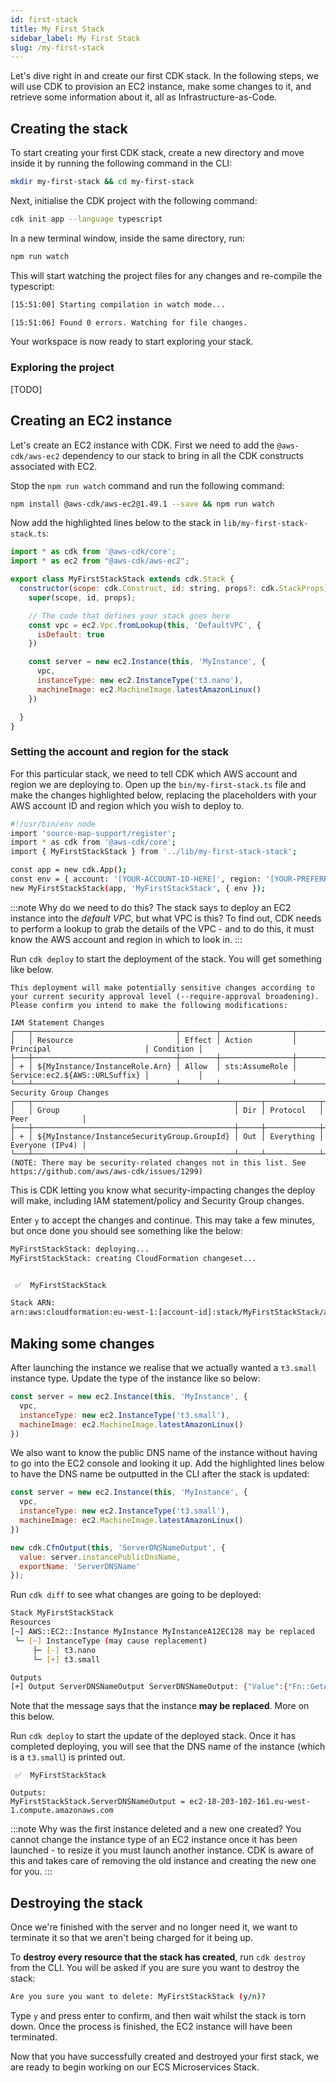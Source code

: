 ```yaml
---
id: first-stack
title: My First Stack
sidebar_label: My First Stack
slug: /my-first-stack
---
```


Let's dive right in and create our first CDK stack. In the following steps, we will use CDK to provision an EC2 instance, make some changes to it, and retrieve some information about it, all as Infrastructure-as-Code.

## Creating the stack

To start creating your first CDK stack, create a new directory and move inside it by running the following command in the CLI:

```bash
mkdir my-first-stack && cd my-first-stack
```

Next, initialise the CDK project with the following command:

```bash
cdk init app --language typescript
```

In a new terminal window, inside the same directory, run:

```bash
npm run watch
```

This will start watching the project files for any changes and re-compile the typescript:

```bash
[15:51:00] Starting compilation in watch mode...

[15:51:06] Found 0 errors. Watching for file changes.
```

Your workspace is now ready to start exploring your stack.

### Exploring the project

[TODO]

## Creating an EC2 instance

Let's create an EC2 instance with CDK. First we need to add the `@aws-cdk/aws-ec2` dependency to our stack to bring in all the CDK constructs associated with EC2.

Stop the `npm run watch` command and run the following command: 

```bash
npm install @aws-cdk/aws-ec2@1.49.1 --save && npm run watch
```

Now add the highlighted lines below to the stack in `lib/my-first-stack-stack.ts`:

```javascript title="lib/my-first-stack-stack.ts" {2,9-17}
import * as cdk from '@aws-cdk/core';
import * as ec2 from "@aws-cdk/aws-ec2";

export class MyFirstStackStack extends cdk.Stack {
  constructor(scope: cdk.Construct, id: string, props?: cdk.StackProps) {
    super(scope, id, props);

    // The code that defines your stack goes here
    const vpc = ec2.Vpc.fromLookup(this, 'DefaultVPC', {
      isDefault: true
    })

    const server = new ec2.Instance(this, 'MyInstance', {
      vpc,
      instanceType: new ec2.InstanceType('t3.nano'),
      machineImage: ec2.MachineImage.latestAmazonLinux()
    })

  }
}
```

### Setting the account and region for the stack

For this particular stack, we need to tell CDK which AWS account and region we are deploying to. Open up the `bin/my-first-stack.ts` file and make the changes highlighted below, replacing the placeholders with your AWS account ID and region which you wish to deploy to.

```bash title="bin/my-first-stack.ts" {7-8}
#!/usr/bin/env node
import 'source-map-support/register';
import * as cdk from '@aws-cdk/core';
import { MyFirstStackStack } from '../lib/my-first-stack-stack';

const app = new cdk.App();
const env = { account: '[YOUR-ACCOUNT-ID-HERE]', region: '[YOUR-PREFERRED-REGION-HERE]' };
new MyFirstStackStack(app, 'MyFirstStackStack', { env });
```

:::note Why do we need to do this?
The stack says to deploy an EC2 instance into the _default VPC_, but what VPC is this? To find out, CDK needs to perform a lookup to grab the details of the VPC - and to do this, it must know the AWS account and region in which to look in.
:::


Run `cdk deploy` to start the deployment of the stack. You will get something like below.

```
This deployment will make potentially sensitive changes according to your current security approval level (--require-approval broadening).
Please confirm you intend to make the following modifications:

IAM Statement Changes
┌───┬────────────────────────────────┬────────┬────────────────┬───────────────────────────────┬───────────┐
│   │ Resource                       │ Effect │ Action         │ Principal                     │ Condition │
├───┼────────────────────────────────┼────────┼────────────────┼───────────────────────────────┼───────────┤
│ + │ ${MyInstance/InstanceRole.Arn} │ Allow  │ sts:AssumeRole │ Service:ec2.${AWS::URLSuffix} │           │
└───┴────────────────────────────────┴────────┴────────────────┴───────────────────────────────┴───────────┘
Security Group Changes
┌───┬─────────────────────────────────────────────┬─────┬────────────┬─────────────────┐
│   │ Group                                       │ Dir │ Protocol   │ Peer            │
├───┼─────────────────────────────────────────────┼─────┼────────────┼─────────────────┤
│ + │ ${MyInstance/InstanceSecurityGroup.GroupId} │ Out │ Everything │ Everyone (IPv4) │
└───┴─────────────────────────────────────────────┴─────┴────────────┴─────────────────┘
(NOTE: There may be security-related changes not in this list. See https://github.com/aws/aws-cdk/issues/1299)
```

This is CDK letting you know what security-impacting changes the deploy will make, including IAM statement/policy and Security Group changes. 

Enter `y` to accept the changes and continue. This may take a few minutes, but once done you should see something like the below:

```bash
MyFirstStackStack: deploying...
MyFirstStackStack: creating CloudFormation changeset...


 ✅  MyFirstStackStack

Stack ARN:
arn:aws:cloudformation:eu-west-1:[account-id]:stack/MyFirstStackStack/a70c6020-709b-11eb-9b63-06c31b364fbd
```

## Making some changes

After launching the instance we realise that we actually wanted a `t3.small` instance type. Update the type of the instance like so below:


```javascript title="lib/my-first-stack-stack.ts" {3}
const server = new ec2.Instance(this, 'MyInstance', {
  vpc,
  instanceType: new ec2.InstanceType('t3.small'),
  machineImage: ec2.MachineImage.latestAmazonLinux()
})
```

We also want to know the public DNS name of the instance without having to go into the EC2 console and looking it up. Add the highlighted lines below to have the DNS name be outputted in the CLI after the stack is updated:

```javascript title="lib/my-first-stack-stack.ts" {7-10}
const server = new ec2.Instance(this, 'MyInstance', {
  vpc,
  instanceType: new ec2.InstanceType('t3.small'),
  machineImage: ec2.MachineImage.latestAmazonLinux()
})

new cdk.CfnOutput(this, 'ServerDNSNameOutput', {
  value: server.instancePublicDnsName,
  exportName: 'ServerDNSName'
});
```

Run `cdk diff` to see what changes are going to be deployed:

```bash
Stack MyFirstStackStack
Resources
[~] AWS::EC2::Instance MyInstance MyInstanceA12EC128 may be replaced
 └─ [~] InstanceType (may cause replacement)
     ├─ [-] t3.nano
     └─ [+] t3.small

Outputs
[+] Output ServerDNSNameOutput ServerDNSNameOutput: {"Value":{"Fn::GetAtt":["MyInstanceA12EC128","PublicDnsName"]},"Export":{"Name":"ServerDNSName"}}
```

Note that the message says that the instance **may be replaced**. More on this below.

Run `cdk deploy` to start the update of the deployed stack. Once it has completed deploying, you will see that the DNS name of the instance (which is a `t3.small`) is printed out.

```
 ✅  MyFirstStackStack

Outputs:
MyFirstStackStack.ServerDNSNameOutput = ec2-18-203-102-161.eu-west-1.compute.amazonaws.com
```

:::note Why was the first instance deleted and a new one created?
You cannot change the instance type of an EC2 instance once it has been launched - to resize it you must launch another instance. CDK is aware of this and takes care of removing the old instance and creating the new one for you.
:::

## Destroying the stack

Once we're finished with the server and no longer need it, we want to terminate it so that we aren't being charged for it being up.

To **destroy every resource that the stack has created**, run `cdk destroy` from the CLI. You will be asked if you are sure you want to destroy the stack:

```bash
Are you sure you want to delete: MyFirstStackStack (y/n)?
```

Type `y` and press enter to confirm, and then wait whilst the stack is torn down. Once the process is finished, the EC2 instance will have been terminated.

Now that you have successfully created and destroyed your first stack, we are ready to begin working on our ECS Microservices Stack.